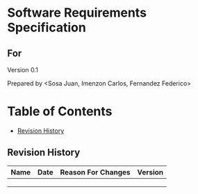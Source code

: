 # Software Requirements Specification
## For <notifications>

Version 0.1

Prepared by <Sosa Juan, Imenzon Carlos, Fernandez Federico>

<organization>  
	
<date created> 

Table of Contents
=================
* [Revision History](#revision-history)

## Revision History
| Name | Date    | Reason For Changes  | Version   |
| ---- | ------- | ------------------- | --------- |
|      |         |                     |           |
|      |         |                     |           |
|      |         |                     |           |